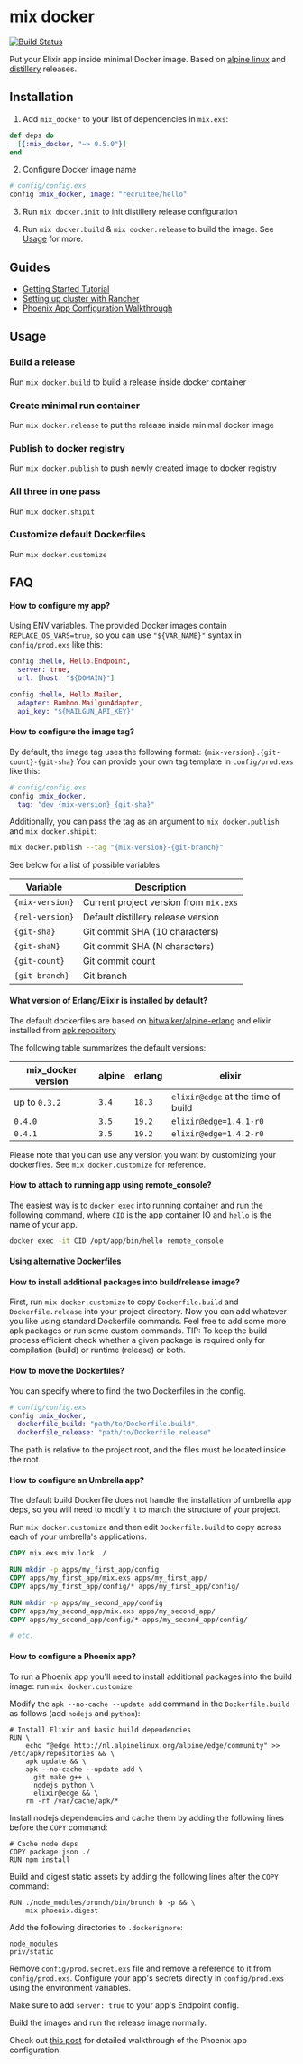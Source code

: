 # mix docker

[![Build Status](https://travis-ci.org/Recruitee/mix_docker.svg?branch=master)](https://travis-ci.org/Recruitee/mix_docker)

Put your Elixir app inside minimal Docker image.
Based on [alpine linux](https://hub.docker.com/r/bitwalker/alpine-erlang/)
and [distillery](https://github.com/bitwalker/distillery) releases.

## Installation

  1. Add `mix_docker` to your list of dependencies in `mix.exs`:

```elixir
def deps do
  [{:mix_docker, "~> 0.5.0"}]
end
```

  2. Configure Docker image name

```elixir
# config/config.exs
config :mix_docker, image: "recruitee/hello"
```

  3. Run `mix docker.init` to init distillery release configuration

  4. Run `mix docker.build` & `mix docker.release` to build the image. See [Usage](#Usage) for more.


## Guides

- [Getting Started Tutorial](http://teamon.eu/2017/deploying-phoenix-to-production-using-docker/)
- [Setting up cluster with Rancher](http://teamon.eu/2017/setting-up-elixir-cluster-using-docker-and-rancher/)
- [Phoenix App Configuration Walkthrough](https://shovik.com/blog/8-deploying-phoenix-apps-with-docker)

## Usage

### Build a release
Run `mix docker.build` to build a release inside docker container

### Create minimal run container
Run `mix docker.release` to put the release inside minimal docker image

### Publish to docker registry
Run `mix docker.publish` to push newly created image to docker registry

### All three in one pass
Run `mix docker.shipit`

### Customize default Dockerfiles
Run `mix docker.customize`


## FAQ

#### How to configure my app?

Using ENV variables.
The provided Docker images contain `REPLACE_OS_VARS=true`, so you can use `"${VAR_NAME}"` syntax in `config/prod.exs`
like this:

```elixir
config :hello, Hello.Endpoint,
  server: true,
  url: [host: "${DOMAIN}"]

config :hello, Hello.Mailer,
  adapter: Bamboo.MailgunAdapter,
  api_key: "${MAILGUN_API_KEY}"
```

#### How to configure the image tag?

By default, the image tag uses the following format: `{mix-version}.{git-count}-{git-sha}`
You can provide your own tag template in `config/prod.exs` like this:

```elixir
# config/config.exs
config :mix_docker,
  tag: "dev_{mix-version}_{git-sha}"
```

Additionally, you can pass the tag as an argument to `mix docker.publish` and `mix docker.shipit`:

```bash
mix docker.publish --tag "{mix-version}-{git-branch}"
```

See below for a list of possible variables

| Variable        | Description                            |
|-----------------|----------------------------------------|
| `{mix-version}` | Current project version from `mix.exs` |
| `{rel-version}` | Default distillery release version     |
| `{git-sha}`     | Git commit SHA (10 characters)         |
| `{git-shaN}`    | Git commit SHA (N characters)          |
| `{git-count}`   | Git commit count                       |
| `{git-branch}`  | Git branch                             |


#### What version of Erlang/Elixir is installed by default?
The default dockerfiles are based on [bitwalker/alpine-erlang](https://github.com/bitwalker/alpine-erlang) and elixir installed from [apk repository](https://pkgs.alpinelinux.org/packages?name=elixir&branch=&repo=&arch=&maintainer=)

The following table summarizes the default versions:

| mix_docker version   | alpine   | erlang   | elixir                             |
|----------------------|----------|----------|------------------------------------|
| up to `0.3.2`        | `3.4`    | `18.3`   | `elixir@edge` at the time of build |
| `0.4.0`              | `3.5`    | `19.2`   | `elixir@edge=1.4.1-r0`             |
| `0.4.1`              | `3.5`    | `19.2`   | `elixir@edge=1.4.2-r0`             |

Please note that you can use any version you want by customizing your dockerfiles. See `mix docker.customize` for reference.


#### How to attach to running app using remote_console?

The easiest way is to `docker exec` into running container and run the following command,
where `CID` is the app container IO and `hello` is the name of your app.

```bash
docker exec -it CID /opt/app/bin/hello remote_console
```

#### [Using alternative Dockerfiles](https://github.com/Recruitee/mix_docker/wiki/Alternative-Dockerfiles)

#### How to install additional packages into build/release image?

First, run `mix docker.customize` to copy `Dockerfile.build` and `Dockerfile.release` into your project directory.
Now you can add whatever you like using standard Dockerfile commands.
Feel free to add some more apk packages or run some custom commands.
TIP: To keep the build process efficient check whether a given package is required only for
compilation (build) or runtime (release) or both.

#### How to move the Dockerfiles?

You can specify where to find the two Dockerfiles in the config.

```elixir
# config/config.exs
config :mix_docker,
  dockerfile_build: "path/to/Dockerfile.build",
  dockerfile_release: "path/to/Dockerfile.release"
```

The path is relative to the project root, and the files must be located inside
the root.


#### How to configure an Umbrella app?

The default build Dockerfile does not handle the installation of umbrella app
deps, so you will need to modify it to match the structure of your project.

Run `mix docker.customize` and then edit `Dockerfile.build` to copy across
each of your umbrella's applications.

```dockerfile
COPY mix.exs mix.lock ./

RUN mkdir -p apps/my_first_app/config
COPY apps/my_first_app/mix.exs apps/my_first_app/
COPY apps/my_first_app/config/* apps/my_first_app/config/

RUN mkdir -p apps/my_second_app/config
COPY apps/my_second_app/mix.exs apps/my_second_app/
COPY apps/my_second_app/config/* apps/my_second_app/config/

# etc.
```


#### How to configure a Phoenix app?

To run a Phoenix app you'll need to install additional packages into the build image: run `mix docker.customize`.

Modify the `apk --no-cache --update add` command in the `Dockerfile.build` as follows (add `nodejs` and `python`):

```
# Install Elixir and basic build dependencies
RUN \
    echo "@edge http://nl.alpinelinux.org/alpine/edge/community" >> /etc/apk/repositories && \
    apk update && \
    apk --no-cache --update add \
      git make g++ \
      nodejs python \
      elixir@edge && \
    rm -rf /var/cache/apk/*
```

Install nodejs dependencies and cache them by adding the following lines before the `COPY` command:

```
# Cache node deps
COPY package.json ./
RUN npm install
```

Build and digest static assets by adding the following lines after the `COPY` command:

```
RUN ./node_modules/brunch/bin/brunch b -p && \
    mix phoenix.digest
```

Add the following directories to `.dockerignore`:

```
node_modules
priv/static
```

Remove `config/prod.secret.exs` file and remove a reference to it from `config/prod.exs`. Configure your app's secrets directly in `config/prod.exs` using the environment variables.

Make sure to add `server: true` to your app's Endpoint config.

Build the images and run the release image normally.

Check out [this post](https://shovik.com/blog/8-deploying-phoenix-apps-with-docker) for detailed walkthrough of the Phoenix app configuration.

